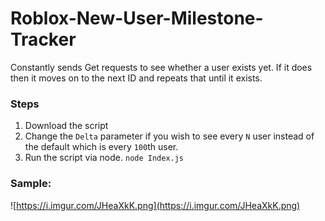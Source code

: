 # Roblox-New-User-Milestone-Tracker
Constantly sends Get requests to see whether a user exists yet. If it does then it moves on to the next ID and repeats that until it exists. 

### Steps
1. Download the script
2. Change the `Delta` parameter if you wish to see every `N` user instead of the default which is every `100`th user.
3. Run the script via node. `node Index.js`

### Sample: 

![https://i.imgur.com/JHeaXkK.png](https://i.imgur.com/JHeaXkK.png)

